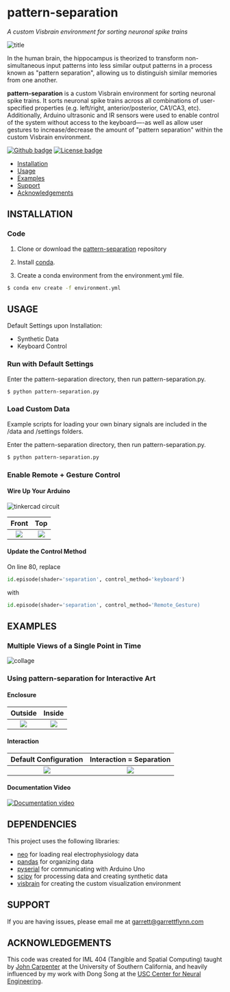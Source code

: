 # pattern-separation
*A custom Visbrain environment for sorting neuronal spike trains*

![title](images/title.JPG)

In the human brain, the hippocampus is theorized to transform non-simultaneous input patterns into less similar output patterns in a process known as "pattern separation", allowing us to distinguish similar memories from one another.

**pattern-separation** is a custom Visbrain environment for sorting neuronal spike trains. It sorts neuronal spike trains across all combinations of user-specified properties (e.g. left/right, anterior/posterior, CA1/CA3, etc). Additionally, Arduino ultrasonic and IR sensors were used to enable control of the system without access to the keyboard—-as well as allow user gestures to increase/decrease the amount of "pattern separation" within the custom Visbrain environment.

[![Github badge](https://img.shields.io/badge/github-source_code-blue.svg?logo=github&logoColor=white)](https://github.com/garrettmflynn/pattern-separation)
[![License badge](https://img.shields.io/badge/License-GPLv3-blue.svg)](https://www.gnu.org/licenses/gpl-3.0)

* [Installation](#INSTALLATION)
* [Usage](#USAGE)
* [Examples](#EXAMPLES)
* [Support](#SUPPORT)
* [Acknowledgements](#ACKNOWLEDGEMENTS)

## INSTALLATION
### Code
1. Clone or download the [pattern-separation](https://github.com/garrettmflynn/pattern-separation) repository

2. Install [conda](https://docs.conda.io/projects/conda/en/latest/user-guide/install/).

3. Create a conda environment from the environment.yml file.

```bash
$ conda env create -f environment.yml
```

## USAGE
Default Settings upon Installation:
* Synthetic Data
* Keyboard Control

### Run with **Default Settings**
Enter the pattern-separation directory, then run pattern-separation.py.
```bash
$ python pattern-separation.py
```
### Load **Custom Data**
Example scripts for loading your own binary signals are included in the /data and /settings folders.

Enter the pattern-separation directory, then run pattern-separation.py.
```bash
$ python pattern-separation.py
```

### Enable **Remote + Gesture Control**

#### Wire Up Your Arduino
![tinkercad circuit](images/tinkercad.png)

Front                         |  Top
:------------------------------:|:------------------------------:
![](images/circuit_front.jpg)  |  ![](images/circuit_top.jpg)

#### Update the Control Method
On line 80, replace 
```python
id.episode(shader='separation', control_method='keyboard')
```
with
```python
id.episode(shader='separation', control_method='Remote_Gesture)
```

## EXAMPLES

### Multiple Views of a Single Point in Time
![collage](images/collage.JPG)


### Using **pattern-separation** for Interactive Art
#### Enclosure
Outside                         |  Inside
:------------------------------:|:------------------------------:
![](images/box_out.jpg)  |  ![](images/box_in.jpg)

#### Interaction
Default Configuration                        |  Interaction = Separation
:------------------------------:|:------------------------------:
![](images/interaction.JPG)  |  ![](images/interaction2.JPG)
#### Documentation Video
[![Documentation video](images/youtube.png)](https://youtu.be/dBMfB8UTing)

## DEPENDENCIES
This project uses the following libraries:
* [neo](https://github.com/NeuralEnsemble/python-neo) for loading real electrophysiology data
* [pandas](https://github.com/pandas-dev/pandas) for organizing data
* [pyserial](https://github.com/pyserial/pyserial) for communicating with Arduino Uno
* [scipy](https://github.com/scipy/scipy) for processing data and creating synthetic data
* [visbrain](https://github.com/EtienneCmb/visbrain) for creating the custom visualization environment

## SUPPORT

If you are having issues, please email me at garrett@garrettflynn.com

## ACKNOWLEDGEMENTS
This code was created for IML 404 (Tangible and Spatial Computing) taught by [John Carpenter](http://www.johnbcarpenter.com/) at the University of Southern California, and heavily influenced by my work with Dong Song at the [USC Center for Neural Engineering](https://cne.usc.edu/).